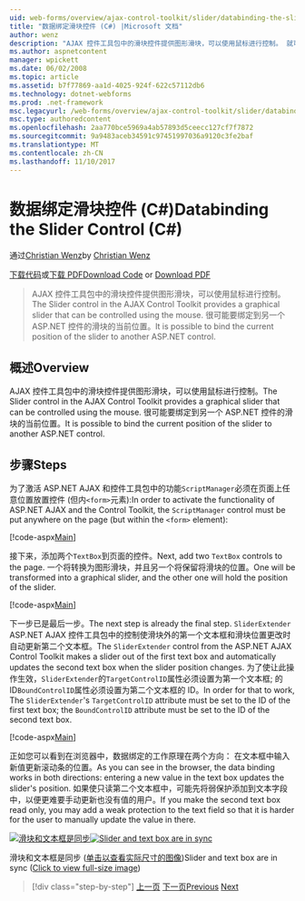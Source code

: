 ```yaml
---
uid: web-forms/overview/ajax-control-toolkit/slider/databinding-the-slider-control-cs
title: "数据绑定滑块控件 (C#) |Microsoft 文档"
author: wenz
description: "AJAX 控件工具包中的滑块控件提供图形滑块，可以使用鼠标进行控制。 就可以将绑定当前 positio..."
ms.author: aspnetcontent
manager: wpickett
ms.date: 06/02/2008
ms.topic: article
ms.assetid: b7f77869-aa1d-4025-924f-622c57112db6
ms.technology: dotnet-webforms
ms.prod: .net-framework
msc.legacyurl: /web-forms/overview/ajax-control-toolkit/slider/databinding-the-slider-control-cs
msc.type: authoredcontent
ms.openlocfilehash: 2aa770bce5969a4ab57893d5ceecc127cf7f7872
ms.sourcegitcommit: 9a9483aceb34591c97451997036a9120c3fe2baf
ms.translationtype: MT
ms.contentlocale: zh-CN
ms.lasthandoff: 11/10/2017
---
```

<a name="databinding-the-slider-control-c"></a><span data-ttu-id="909f6-104">数据绑定滑块控件 (C#)</span><span class="sxs-lookup"><span data-stu-id="909f6-104">Databinding the Slider Control (C#)</span></span>
====================
<span data-ttu-id="909f6-105">通过[Christian Wenz](https://github.com/wenz)</span><span class="sxs-lookup"><span data-stu-id="909f6-105">by [Christian Wenz](https://github.com/wenz)</span></span>

<span data-ttu-id="909f6-106">[下载代码](http://download.microsoft.com/download/9/3/f/93f8daea-bebd-4821-833b-95205389c7d0/Slider0.cs.zip)或[下载 PDF](http://download.microsoft.com/download/2/d/c/2dc10e34-6983-41d4-9c08-f78f5387d32b/slider0CS.pdf)</span><span class="sxs-lookup"><span data-stu-id="909f6-106">[Download Code](http://download.microsoft.com/download/9/3/f/93f8daea-bebd-4821-833b-95205389c7d0/Slider0.cs.zip) or [Download PDF](http://download.microsoft.com/download/2/d/c/2dc10e34-6983-41d4-9c08-f78f5387d32b/slider0CS.pdf)</span></span>

> <span data-ttu-id="909f6-107">AJAX 控件工具包中的滑块控件提供图形滑块，可以使用鼠标进行控制。</span><span class="sxs-lookup"><span data-stu-id="909f6-107">The Slider control in the AJAX Control Toolkit provides a graphical slider that can be controlled using the mouse.</span></span> <span data-ttu-id="909f6-108">很可能要绑定到另一个 ASP.NET 控件的滑块的当前位置。</span><span class="sxs-lookup"><span data-stu-id="909f6-108">It is possible to bind the current position of the slider to another ASP.NET control.</span></span>


## <a name="overview"></a><span data-ttu-id="909f6-109">概述</span><span class="sxs-lookup"><span data-stu-id="909f6-109">Overview</span></span>

<span data-ttu-id="909f6-110">AJAX 控件工具包中的滑块控件提供图形滑块，可以使用鼠标进行控制。</span><span class="sxs-lookup"><span data-stu-id="909f6-110">The Slider control in the AJAX Control Toolkit provides a graphical slider that can be controlled using the mouse.</span></span> <span data-ttu-id="909f6-111">很可能要绑定到另一个 ASP.NET 控件的滑块的当前位置。</span><span class="sxs-lookup"><span data-stu-id="909f6-111">It is possible to bind the current position of the slider to another ASP.NET control.</span></span>

## <a name="steps"></a><span data-ttu-id="909f6-112">步骤</span><span class="sxs-lookup"><span data-stu-id="909f6-112">Steps</span></span>

<span data-ttu-id="909f6-113">为了激活 ASP.NET AJAX 和控件工具包中的功能`ScriptManager`必须在页面上任意位置放置控件 (但内`<form>`元素):</span><span class="sxs-lookup"><span data-stu-id="909f6-113">In order to activate the functionality of ASP.NET AJAX and the Control Toolkit, the `ScriptManager` control must be put anywhere on the page (but within the `<form>` element):</span></span>

[!code-aspx[Main](databinding-the-slider-control-cs/samples/sample1.aspx)]

<span data-ttu-id="909f6-114">接下来，添加两个`TextBox`到页面的控件。</span><span class="sxs-lookup"><span data-stu-id="909f6-114">Next, add two `TextBox` controls to the page.</span></span> <span data-ttu-id="909f6-115">一个将转换为图形滑块，并且另一个将保留将滑块的位置。</span><span class="sxs-lookup"><span data-stu-id="909f6-115">One will be transformed into a graphical slider, and the other one will hold the position of the slider.</span></span>

[!code-aspx[Main](databinding-the-slider-control-cs/samples/sample2.aspx)]

<span data-ttu-id="909f6-116">下一步已是最后一步。</span><span class="sxs-lookup"><span data-stu-id="909f6-116">The next step is already the final step.</span></span> <span data-ttu-id="909f6-117">`SliderExtender` ASP.NET AJAX 控件工具包中的控制使滑块外的第一个文本框和滑块位置更改时自动更新第二个文本框。</span><span class="sxs-lookup"><span data-stu-id="909f6-117">The `SliderExtender` control from the ASP.NET AJAX Control Toolkit makes a slider out of the first text box and automatically updates the second text box when the slider position changes.</span></span> <span data-ttu-id="909f6-118">为了使让此操作生效，`SliderExtender`的`TargetControlID`属性必须设置为第一个文本框; 的 ID`BoundControlID`属性必须设置为第二个文本框的 ID。</span><span class="sxs-lookup"><span data-stu-id="909f6-118">In order for that to work, The `SliderExtender`'s `TargetControlID` attribute must be set to the ID of the first text box; the `BoundControlID` attribute must be set to the ID of the second text box.</span></span>

[!code-aspx[Main](databinding-the-slider-control-cs/samples/sample3.aspx)]

<span data-ttu-id="909f6-119">正如您可以看到在浏览器中，数据绑定的工作原理在两个方向： 在文本框中输入新值更新滚动条的位置。</span><span class="sxs-lookup"><span data-stu-id="909f6-119">As you can see in the browser, the data binding works in both directions: entering a new value in the text box updates the slider's position.</span></span> <span data-ttu-id="909f6-120">如果使只读第二个文本框中，可能先将弱保护添加到文本字段中，以便更难要手动更新也没有值的用户。</span><span class="sxs-lookup"><span data-stu-id="909f6-120">If you make the second text box read only, you may add a weak protection to the text field so that it is harder for the user to manually update the value in there.</span></span>


<span data-ttu-id="909f6-121">[![滑块和文本框是同步](databinding-the-slider-control-cs/_static/image2.png)](databinding-the-slider-control-cs/_static/image1.png)</span><span class="sxs-lookup"><span data-stu-id="909f6-121">[![Slider and text box are in sync](databinding-the-slider-control-cs/_static/image2.png)](databinding-the-slider-control-cs/_static/image1.png)</span></span>

<span data-ttu-id="909f6-122">滑块和文本框是同步 ([单击以查看实际尺寸的图像](databinding-the-slider-control-cs/_static/image3.png))</span><span class="sxs-lookup"><span data-stu-id="909f6-122">Slider and text box are in sync ([Click to view full-size image](databinding-the-slider-control-cs/_static/image3.png))</span></span>

>[!div class="step-by-step"]
<span data-ttu-id="909f6-123">[上一页](using-the-slider-control-with-auto-postback-cs.md)
[下一页](using-the-slider-control-with-auto-postback-vb.md)</span><span class="sxs-lookup"><span data-stu-id="909f6-123">[Previous](using-the-slider-control-with-auto-postback-cs.md)
[Next](using-the-slider-control-with-auto-postback-vb.md)</span></span>
